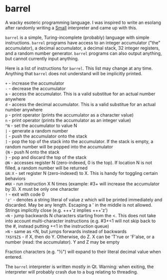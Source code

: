 # barrel

A wacky esoteric programming language. I was inspired to write an esolang after randomly writing a [Small](https://esolangs.org/wiki/Small) interpreter and came up with this.

`barrel` is a simple, Turing-incomplete (probably) language with simple instructions. `barrel` programs have access to an integer accumulator ("the" accumulator), a decimal accumulator, a decimal stack, 32 integer registers, and a random number generator. `barrel` programs can also output anything, but cannot currently input anything.

Here is a list of instructions for `barrel`. This list may change at any time. Anything that `barrel` does not understand will be implicitly printed.

`+` - increase the accumulator  
`-` - decrease the accumulator  
`a` - access the accumulator. This is a valid substitue for an actual number anywhere  
`d` - access the decimal accumulator. This is a valid substitue for an actual number anywhere  
`p` - print operator (prints the accumulator as a character value)  
`n` - print operator (prints the accumulator as an integer value)  
`^N` - set the accumulator to value N  
`|` - generate a random number  
`[` - push the accumulator onto the stack  
`]` - pop the top of the stack into the accumulator. If the stack is empty, a random number will be popped into the accumulator  
`{N` - push N onto the stack  
`}` - pop and discard the top of the stack  
`@N` - accesses register N (zero-indexed, 0 is the top). If location N is not filled, a random number will be returned  
`&N:X` - set register N (zero-indexed) to X. This is handy for toggling certain behaviors  
`#NX` - run instruction X N times (example: #3+ will increase the accumulator by 3). X must be only one character  
`!` - exit with code 0  
`'z'` - denotes a string literal of value z which will be printed immediately and discarded. May be any length. Escaping a ' in the middle is not allowed. Strings implicitly close (e.g. +++'z implies +++'z')  
`<N` - jump backwards N characters starting from the <. This does not take into account multi-character instructions (e.g. #3+<1 will not skip back to the #, instead putting +<1 in the instruction queue)  
`>N` - same as <N, but jumps forwards instead of backwards  
`?X$Y$Z$` - if X, then do Y. Otherwise, do Z. X can be 'T'rue or 'F'alse, or a number (read: the accumulator). Y and Z may be empty  

Fraction characters (e.g. "½") will expand to their literal decimal value when entered.

The `barrel` interpreter is written mostly in Qt. Warning: when exiting, the interpreter will probably crash due to a bug relating to threading.
